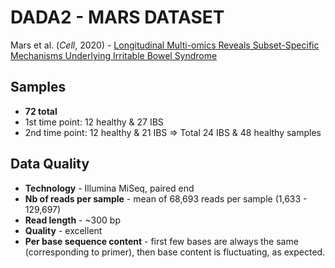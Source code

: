 # DADA2 - MARS DATASET

Mars et al. (_Cell_, 2020) - [Longitudinal Multi-omics Reveals Subset-Specific Mechanisms Underlying Irritable Bowel Syndrome][1]

[1]: https://www.sciencedirect.com/science/article/pii/S0092867420309983


## Samples
- **72 total**
- 1st time point: 12 healthy & 27 IBS
- 2nd time point: 12 healthy & 21 IBS
=> Total 24 IBS & 48 healthy samples

## Data Quality
- **Technology** - Illumina MiSeq, paired end
- **Nb of reads per sample** - mean of 68,693 reads per sample (1,633 - 129,697)
- **Read length** - ~300 bp
- **Quality** - excellent
- **Per base sequence content** - first few bases are always the same (corresponding to primer), then base content is fluctuating, as expected.
